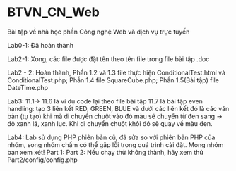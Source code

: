 # BTVN_CN_Web
Bài tập về nhà học phần Công nghệ Web và dịch vụ trực tuyến

Lab0-1: Đã hoàn thành

Lab2-1: Xong, các file được đặt tên theo tên file trong file bài tập .doc

Lab2 - 2: Hoàn thành, Phần 1.2 và 1.3 file thực hiện ConditionalTest.html và ConditionalTest.php; 
                      Phần 1.4 file SquareCube.php; 
                      Phần 1.5(Bài tập) file DateTime.php


Lab3: 11.1-> 11.6 là ví dụ code lại theo file bài tập
11.7 là bài tập even handling: tạo 3 liên kết RED, GREEN, BLUE và dưới các liên kết đó là các văn bản (tự tạo) khi mà di chuyển chuột vào đó màu sẽ chuyển từ đen sang -> đỏ xanh lá, xanh lục. Khi di chuyển chuột khỏi đó sẽ quay về màu đen.

Lab4: Lab sử dụng PHP phiên bản cũ, đã sửa so với phiên bản PHP của nhóm, song nhóm chấm có thể gặp lỗi trong quá trình cài đặt. Mong nhóm bạn xem xét!
    Part 1: 
    Part 2: Nếu chạy thử không thành, hãy xem thử Part2/config/config.php
